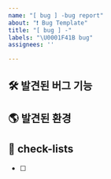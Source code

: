 ```yaml
---
name: "[ bug ] -bug report"
about: "❗ Bug Template"
title: "[ bug ] -"
labels: "\U0001F41B bug"
assignees: ''

---
```


## 🛠️ 발견된 버그 기능
[//]: # (어떤 부분에서 버그가 나오는지 적습니다.)



## 🌎 발견된 환경
[//]: # (어떤 환경에서 버그가 나오는지 적습니다.)



## 📝 check-lists
- [ ]
